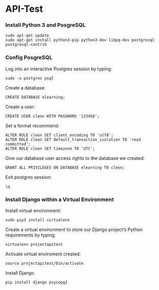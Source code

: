# API-Test

### Install Python 3 and PosgreSQL

```shell
sudo apt-get update
sudo apt-get install python3-pip python3-dev libpq-dev postgresql postgresql-contrib
```

### Config PosgreSQL
Log into an interactive Postgres session by typing:
```shell
sudo -u postgres psql
```

Create a database:
```posgresql
CREATE DATABASE elearning;
```

Create a user:
```posgresql
CREATE USER cleon WITH PASSWORD '123456';
```

Set a format recommend:
```posgresql
ALTER ROLE cleon SET client_encoding TO 'utf8';
ALTER ROLE cleon SET default_transaction_isolation TO 'read committed';
ALTER ROLE cleon SET timezone TO 'UTC';
```

Give our database user access rights to the database we created:
```posgresql
GRANT ALL PRIVILEGES ON DATABASE elearning TO cleon;
```

Exit postgres session:
```posgresql
\q
```

### Install Django within a Virtual Environment
Install virtual environment:
```shell
sudo pip3 install virtualenv
```

Create a virtual environment to store our Django project’s Python requirements by typing:
```shell
virtualenv projectapitest
```

Activate virtual enviroment created:
```shell
source projectapitest/bin/activate
```

Install Django
```shell
pip install django psycopg2
```
